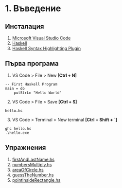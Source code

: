 # 1. Въведение

## Инсталация

1. [Microsoft Visual Studio Code](https://code.visualstudio.com/Download)
2. [Haskell](https://www.haskell.org/)
3. [Haskell Syntax Highlighting Plugin](https://marketplace.visualstudio.com/items?itemName=justusadam.language-haskell)

## Първа програма
1. VS Code > File > New **[Ctrl + N]**
```
-- First Haskell Program
main = do
    putStrLn "Hello World"
```
2. VS Code > File > Save **[Ctrl + S]**
```
hello.hs
```
3. VS Code > Terminal > New terminal **[Ctrl + Shift + `]**
```
ghc hello.hs
.\hello.exe
```

## Упражнения
1. [firstAndLastName.hs](firstAndLastName.hs)
2. [numbersMultiply.hs](numbersMultiply.hs)
3. [areaOfCircle.hs](areaOfCircle.hs)
4. [guessTheNumber.hs](guessTheNumber.hs)
5. [pointInsideRectangle.hs](pointInsideRectangle.hs)